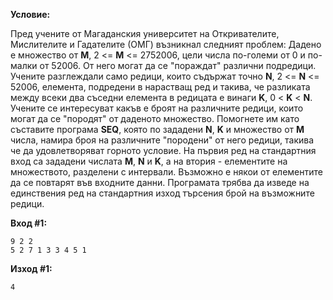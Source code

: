 **Условие:**

Пред учените от Магаданския университет на Откривателите, Мислителите и Гадателите (ОМГ) възникнал следният проблем: Дадено е множество от **M**, 2 <= **М** <= 2752006, цели числа по-големи от 0 и по-малки от 52006. От него могат да се "пораждат" различни подредици. Учените разглеждали само редици, които съдържат точно **N**, 2 <= **N** <= 52006, елемента, подредени в нарастващ ред и такива, че разликата между всеки два съседни елемента в редицата е винаги **K**, 0 < **K** < **N**. Учените се интересуват какъв е броят на различните редици, които могат да се "породят" от даденото множество. Помогнете им като съставите програма **SEQ**, която по зададени **N**, **K** и множество от **M** числа, намира броя на различните "породени" от него редици, такива че да удовлетворяват горното условие. На първия ред на стандартния вход са зададени числата **M**, **N** и **K**, a на втория - елементите на множеството, разделени с интервали. Възможно е някои от елементите да се повтарят във входните данни. Програмата трябва да изведе на единствения ред на стандартния изход търсения брой на възможните редици.

**Вход #1:**
	
	9 2 2
	5 2 7 1 3 3 4 5 1

**Изход #1:**

	4
